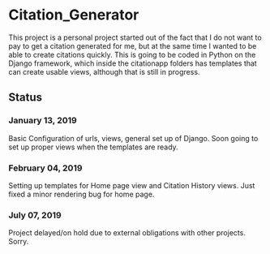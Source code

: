 # Citation_Generator
This project is a personal project started out of the fact that I do not want to pay to get a citation generated for me,
but at the same time I wanted to be able to create citations quickly. This is going to be coded in Python on the Django
framework, which inside the citationapp folders has templates that can create usable views, although that is still
in progress. 


## Status

### January 13, 2019
Basic Configuration of urls, views, general set up of Django. Soon going to set up proper views when the
templates are ready.

### February 04, 2019
Setting up templates for Home page view and Citation History views. Just fixed a minor rendering bug for
home page.

### July 07, 2019
Project delayed/on hold due to external obligations with other projects. Sorry.
